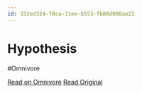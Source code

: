 ```yaml
---
id: 332ed324-f0ca-11ee-b553-fb86d080ae22
---
```


# Hypothesis
#Omnivore

[Read on Omnivore](https://omnivore.app/me/hypothesis-18e9de76a2c)
[Read Original](https://hypothes.is/a/8dtEOPDFEe66PQeb24RcXA)

